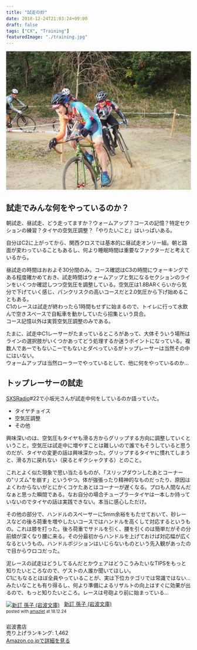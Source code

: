 ```yaml
---
title: "試走の妙"
date: 2018-12-24T21:03:24+09:00
draft: false
tags: ["CX", "Training"]
featuredImage: "./training.jpg"
---
```

![image](./training.jpg)
## 試走でみんな何をやっているのか？

朝試走、昼試走、どう走ってますか？ウォームアップ？コースの記憶？特定セクションの練習？タイヤの空気圧調整？「やりたいこと」はいっぱいある。

自分はC2に上がってから、関西クロスでは基本的に昼試走オンリー組。朝と路面が変わっていることもあるし、何より睡眠時間は重要なファクターだと考えているから。

昼試走の時間はおおよそ30分間のみ。コース確認はC3の時間にウォーキングである程度確かめておき、試走時間はウォームアップと気になるセクションのラインをいくつか確認しつつ空気圧を調整している。空気圧は1.8BARくらいから気分で下げていく感じ、パンクリスクの高いコースだと2.0気圧から下げ始めることもある。  
C1のレースは試走が終わったら1時間もせずに始まるので、トイレに行って水飲んで空きスペースで自転車を動かしていたら招集という具合。  
コース記憶以外は実質空気圧調整のみである。

たまに、試走中C1レーサーがたまっているところがあって、大体そういう場所はラインの選択肢がいくつかあってどう処理するか迷うポイントになっている。複数人であーでもないこーでもないとダベっているがトップレーサーは当然その中にはいない。  
ウォームアップは当然ローラーでやっているとして、他に何をやっているのか…

## トップレーサーの試走

[SXSRadio](http://sidebysideradio.libsyn.com/website)#22で小坂光さんが試走中何をしているのか語っていた。

- タイヤチョイス
- 空気圧調整
- その他

興味深いのは、空気圧もタイヤも滑る方からグリップする方向に調整していくということ。空気圧は試走中に増やすことは難しいので誰でもそうしていると思うのだが、タイヤの変更の話は興味深かった。グリップするタイヤに慣れてしまうと、滑る方に戻れない（戻るとギクシャクする）とのこと。

これとよく似た現象で思い当たるものが、「スリップダウンしたあとコーナーの"リズム"を崩す」というやつ。体が強張ったり精神的なものだったり、原因はよくわからないがとにかくコケたあとはコーナーが遅くなる。プロも人間なんだなぁと思った瞬間である。なお自分の場合チューブラータイヤは一本しか持っていないのでタイヤの話は実践できない。本当に感心しただけ。

その他の部分で、ハンドルのスペーサーに5mm余裕をもたせておいて、砂レースなどの後ろ荷重を増やしたいコースではハンドルを高くして対応するというもの。これは膝を打った。後ろ荷重でサドルを引く、腰を引くのは簡単だがその分前傾が深くなり腰に来る。その分最初からハンドルを上げておけば対応幅が広くなるというもの。ハンドルポジションはいじらないものという先入観があったので目からウロコだった。

泥レースの試走はどうしてるんだとかウェアはどうこうみたいなTIPSをもっと知りたいところなので、ゲストの人誰か聞いてほしい。  
C1にもなるとほぼ全員やっていることが、実は下位カテゴリでは常識ではない…みたいなことも有り得るし、何より準備によるリザルトの向上はすぐに効果が出るので、もっと知りたいところ。レースは号砲より前に始まっている…

<div class="amazlet-box" style="margin-bottom:0px;"><div class="amazlet-image" style="float:left;margin:0px 12px 1px 0px;"><a href="http://www.amazon.co.jp/exec/obidos/ASIN/4003320719/gensobunya-22/ref=nosim/" name="amazletlink" target="_blank"><img src="https://images-fe.ssl-images-amazon.com/images/I/41j3CyhdblL._SL160_.jpg" alt="新訂 孫子 (岩波文庫)" style="border: none;" /></a></div><div class="amazlet-info" style="line-height:120%; margin-bottom: 10px"><div class="amazlet-name" style="margin-bottom:10px;line-height:120%"><a href="http://www.amazon.co.jp/exec/obidos/ASIN/4003320719/gensobunya-22/ref=nosim/" name="amazletlink" target="_blank">新訂 孫子 (岩波文庫)</a><div class="amazlet-powered-date" style="font-size:80%;margin-top:5px;line-height:120%">posted with <a href="http://www.amazlet.com/" title="amazlet" target="_blank">amazlet</a> at 18.12.24</div></div><div class="amazlet-detail"><br />岩波書店 <br />売り上げランキング: 1,462<br /></div><div class="amazlet-sub-info" style="float: left;"><div class="amazlet-link" style="margin-top: 5px"><a href="http://www.amazon.co.jp/exec/obidos/ASIN/4003320719/gensobunya-22/ref=nosim/" name="amazletlink" target="_blank">Amazon.co.jpで詳細を見る</a></div></div></div><div class="amazlet-footer" style="clear: left"></div></div>
